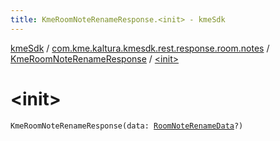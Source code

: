 ```yaml
---
title: KmeRoomNoteRenameResponse.<init> - kmeSdk
---
```


[kmeSdk](../../index.html) / [com.kme.kaltura.kmesdk.rest.response.room.notes](../index.html) / [KmeRoomNoteRenameResponse](index.html) / [&lt;init&gt;](./-init-.html)

# &lt;init&gt;

`KmeRoomNoteRenameResponse(data: `[`RoomNoteRenameData`](../-room-note-rename-data/index.html)`?)`